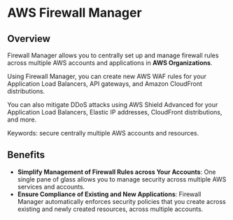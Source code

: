 # AWS Firewall Manager

## Overview

Firewall Manager allows you to centrally set up and manage firewall rules across multiple AWS accounts and applications in **AWS Organizations**.

Using Firewall Manager, you can create new AWS WAF rules for your Application Load Balancers, API gateways, and Amazon CloudFront distributions.

You can also mitigate DDoS attacks using AWS Shield Advanced for your Application Load Balancers, Elastic IP addresses, CloudFront distributions, and more.

Keywords: secure centrally multiple AWS accounts and resources.


## Benefits

- **Simplify Management of Firewall Rules across Your Accounts**:  One single pane of glass allows you to manage security across multiple AWS services and accounts.
- **Ensure Compliance of Existing and New Applications**:
Firewall Manager automatically enforces security policies that you create across existing and newly created resources, across multiple accounts.